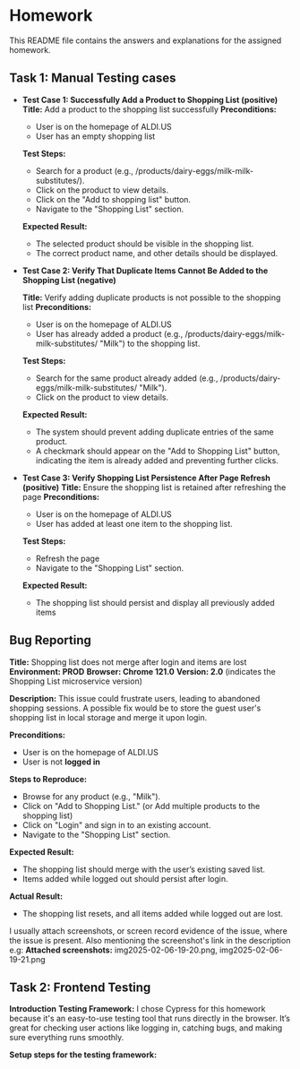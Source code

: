 # Homework

This README file contains the answers and explanations for the assigned homework.

## Task 1: Manual Testing cases

- **Test Case 1: Successfully Add a Product to Shopping List (positive)**
  **Title:** Add a product to the shopping list successfully
  **Preconditions:** 
    - User is on the homepage of ALDI.US
    - User has an empty shopping list
  
  **Test Steps:**
    - Search for a product (e.g., /products/dairy-eggs/milk-milk-substitutes/).
    - Click on the product to view details.
    - Click on the "Add to shopping list" button.
    - Navigate to the "Shopping List" section.

  **Expected Result:**
    - The selected product should be visible in the shopping list.
    - The correct product name, and other details should be displayed.

- **Test Case 2: Verify That Duplicate Items Cannot Be Added to the Shopping List (negative)**

  **Title:** Verify adding duplicate products is not possible to the shopping list
  **Preconditions:**
    - User is on the homepage of ALDI.US
    - User has already added a product (e.g., /products/dairy-eggs/milk-milk-substitutes/ "Milk") to the shopping list.

  **Test Steps:**
    - Search for the same product already added (e.g., /products/dairy-eggs/milk-milk-substitutes/ "Milk").
    - Click on the product to view details.

  **Expected Result:**
    - The system should prevent adding duplicate entries of the same product.
    - A checkmark should appear on the "Add to Shopping List" button, indicating the item is already added and preventing further clicks.

- **Test Case 3: Verify Shopping List Persistence After Page Refresh (positive)**
  **Title:** Ensure the shopping list is retained after refreshing the page
  **Preconditions:**
    - User is on the homepage of ALDI.US
    - User has added at least one item to the shopping list.

  **Test Steps:**
    - Refresh the page
    - Navigate to the "Shopping List" section.

  **Expected Result:**
    - The shopping list should persist and display all previously added items

## Bug Reporting 
  **Title:** Shopping list does not merge after login and items are lost
  **Environment: PROD**
  **Browser: Chrome 121.0**
  **Version: 2.0** (indicates the Shopping List microservice version)

  **Description:**
  This issue could frustrate users, leading to abandoned shopping sessions. A possible fix would be to store the guest user's shopping list in local storage and merge it upon login.

  **Preconditions:**
  - User is on the homepage of ALDI.US
  - User is not **logged in**

  **Steps to Reproduce:**
  - Browse for any product (e.g., "Milk").
  - Click on "Add to Shopping List." (or Add multiple products to the shopping list)
  - Click on "Login" and sign in to an existing account.
  - Navigate to the "Shopping List" section.

  **Expected Result:**
  - The shopping list should merge with the user’s existing saved list.
  - Items added while logged out should persist after login.

  **Actual Result:**
  - The shopping list resets, and all items added while logged out are lost.

  I usually attach screenshots, or screen record evidence of the issue, where the issue is present. Also mentioning the screenshot's link in the description e.g:
  **Attached screenshots:** img2025-02-06-19-20.png, img2025-02-06-19-21.png

## Task 2: Frontend Testing

  **Introduction**
  **Testing Framework:** I chose Cypress for this homework because it's an easy-to-use testing tool that runs directly in the browser. It’s great for checking user actions like logging in, catching bugs, and making sure everything runs smoothly.

  **Setup steps for the testing framework:**



